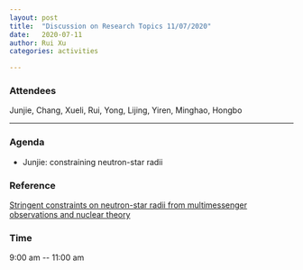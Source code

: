 ```yaml
---
layout: post
title:  "Discussion on Research Topics 11/07/2020"
date:   2020-07-11
author: Rui Xu
categories: activities

---
```



### Attendees

Junjie, Chang, Xueli, Rui, Yong, Lijing, Yiren, Minghao, Hongbo

---

### Agenda

- Junjie: constraining neutron-star radii


### Reference

[Stringent constraints on neutron-star radii from multimessenger observations and nuclear theory](https://arxiv.org/abs/1908.10352)


### Time

9:00 am -- 11:00 am
